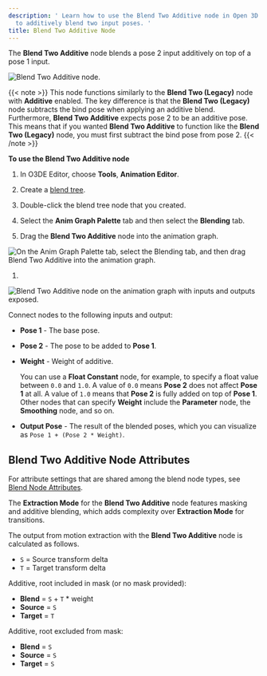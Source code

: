 ```yaml
---
description: ' Learn how to use the Blend Two Additive node in Open 3D Engine Animation Editor
  to additively blend two input poses. '
title: Blend Two Additive Node
---
```


The **Blend Two Additive** node blends a pose 2 input additively on top of a pose 1 input.

![Blend Two Additive node.](/images/user-guide/actor-animation/char-animation-editor-blendposes-blendtwoadditive.png)

{{< note >}}
This node functions similarly to the **Blend Two (Legacy)** node with **Additive** enabled. The key difference is that the **Blend Two (Legacy)** node subtracts the bind pose when applying an additive blend. Furthermore, **Blend Two Additive** expects pose 2 to be an additive pose. This means that if you wanted **Blend Two Additive** to function like the **Blend Two (Legacy)** node, you must first subtract the bind pose from pose 2.
{{< /note >}}

**To use the **Blend Two Additive** node**

1. In O3DE Editor, choose **Tools**, **Animation Editor**.

1. Create a [blend tree](/docs/user-guide/visualization/animation/animation-editor/creating-blend-trees/).

1. Double-click the blend tree node that you created.

1. Select the **Anim Graph Palette** tab and then select the **Blending** tab.

1. Drag the **Blend Two Additive** node into the animation graph.

![On the Anim Graph Palette tab, select the Blending tab, and then drag Blend Two Additive into the animation graph.](/images/user-guide/actor-animation/char-animation-editor-blendposes-animgraphpalette.png)

1.

![Blend Two Additive node on the animation graph with inputs and outputs exposed.](/images/user-guide/actor-animation/char-animation-editor-blendposes-inoutputs.png)

   Connect nodes to the following inputs and output:
   + **Pose 1** - The base pose.
   + **Pose 2** - The pose to be added to **Pose 1**.
   + **Weight** - Weight of additive.

     You can use a **Float Constant** node, for example, to specify a float value between `0.0` and `1.0`. A value of `0.0` means **Pose 2** does not affect **Pose 1** at all. A value of `1.0` means that **Pose 2** is fully added on top of **Pose 1**. Other nodes that can specify **Weight** include the **Parameter** node, the **Smoothing** node, and so on.
   + **Output Pose** - The result of the blended poses, which you can visualize as `Pose 1 + (Pose 2 * Weight)`.

## Blend Two Additive Node Attributes 

For attribute settings that are shared among the blend node types, see [Blend Node Attributes](/docs/user-guide/visualization/animation/animation-editor/blending-poses/#animation-editor-blending-attributes).

The **Extraction Mode** for the **Blend Two Additive** node features masking and additive blending, which adds complexity over **Extraction Mode** for transitions.

 The output from motion extraction with the **Blend Two Additive** node is calculated as follows.
+ `S` = Source transform delta
+ `T` = Target transform delta

Additive, root included in mask (or no mask provided):
+ **Blend** = `S` + `T` \* weight
+ **Source** = `S`
+ **Target** = `T`

Additive, root excluded from mask:
+ **Blend** = `S`
+ **Source** = `S`
+ **Target** = `S`
